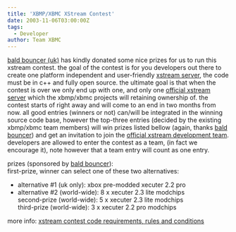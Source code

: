 ```yaml
---
title: 'XBMP/XBMC XStream Contest'
date: 2003-11-06T03:00:00Z
tags:
  - Developer
author: Team XBMC
---
```

[bald bouncer (uk)](http://www.baldbouncer.co.uk) has kindly donated some nice prizes for us to run this xstream contest. the goal of the contest is for you developers out there to create one platform independent and user-friendly [xstream server](https://sourceforge.net/projects/xstream/), the code must be in c++ and fully open source. the ultimate goal is that when the contest is over we only end up with one, and only one [official xstream server](https://sourceforge.net/projects/xstream/) which the xbmp/xbmc projects will retaining ownership of. the contest starts of right away and will come to an end in two months from now. all good entries (winners or not) can/will be integrated in the winning source code base, however the top-three entries (decided by the existing xbmp/xbmc team members) will win prizes listed bellow (again, thanks [bald bouncer](http://www.baldbouncer.co.uk)) and get an invitation to join the [official xstream development team](https://sourceforge.net/projects/xstream/). developers are allowed to enter the contest as a team, (in fact we encourage it), note however that a team entry will count as one entry.

 prizes (sponsored by [bald bouncer](http://www.baldbouncer.co.uk)):  
 first-prize, winner can select one of these two alternatives:  
 - alternative #1 (uk only): xbox pre-modded xecuter 2.2 pro  
 - alternative #2 (world-wide): 8 x xecuter 2.3 lite modchips  
 second-prize (world-wide): 5 x xecuter 2.3 lite modchips  
 third-prize (world-wide): 3 x xecuter 2.2 pro modchips

 more info: [xstream contest code requirements, rules and conditions](http://www.xboxmediaplayer.de/cgi-bin/forums/ikonboard.pl?act=st;f=1;t=362)

 